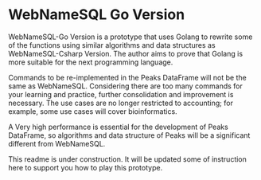 # WebNameSQL Go Version

WebNameSQL-Go Version is a prototype that uses Golang to rewrite some of the functions using similar algorithms and data structures as WebNameSQL-Csharp Version. The author aims to prove that Golang is more suitable for the next programming language.

Commands to be re-implemented in the Peaks DataFrame will not be the same as WebNameSQL. Considering there are too many commands for your learning and practice, further consolidation and improvement is necessary. The use cases are no longer restricted to accounting; for example, some use cases will cover bioinformatics. 

A Very high performance is essential for the development of Peaks DataFrame, so algorithms and data structure of Peaks will be a significant different from WebNameSQL.

This readme is under construction. It will be updated some of instruction here to support you how to play this prototype. 
